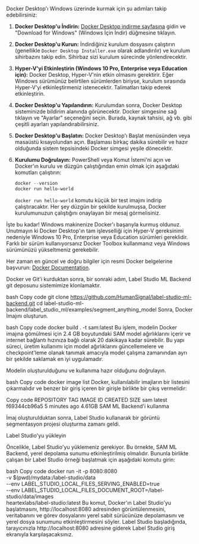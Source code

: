 Docker Desktop'ı Windows üzerinde kurmak için şu adımları takip edebilirsiniz:

1. **Docker Desktop'u İndirin:**
   [Docker Desktop indirme sayfasına](https://www.docker.com/products/docker-desktop) gidin ve "Download for Windows" (Windows İçin İndir) düğmesine tıklayın.

2. **Docker Desktop'u Kurun:**
   İndirdiğiniz kurulum dosyasını çalıştırın (genellikle `Docker Desktop Installer.exe` olarak adlandırılır) ve kurulum sihirbazını takip edin. Sihirbaz sizi kurulum sürecinde yönlendirecektir.

3. **Hyper-V'yi Etkinleştirin (Windows 10 Pro, Enterprise veya Education için):**
   Docker Desktop, Hyper-V'nin etkin olmasını gerektirir. Eğer Windows sürümünüz belirtilen sürümlerden biriyse, kurulum sırasında Hyper-V'yi etkinleştirmeniz istenecektir. Talimatları takip ederek etkinleştirin.

4. **Docker Desktop'u Yapılandırın:**
   Kurulumdan sonra, Docker Desktop sisteminizde bildirim alanında görünecektir. Docker simgesine sağ tıklayın ve "Ayarlar" seçeneğini seçin. Burada, kaynak tahsisi, ağ vb. gibi çeşitli ayarları yapılandırabilirsiniz.

5. **Docker Desktop'u Başlatın:**
   Docker Desktop'ı Başlat menüsünden veya masaüstü kısayolundan açın. Başlaması birkaç dakika sürebilir ve hazır olduğunda sistem tepsisindeki Docker simgesi yeşile dönecektir.

6. **Kurulumu Doğrulayın:**
   PowerShell veya Komut İstemi'ni açın ve Docker'ın kurulu ve düzgün çalıştığından emin olmak için aşağıdaki komutları çalıştırın:
   ```powershell
   docker --version
   docker run hello-world
   ```

   `docker run hello-world` komutu küçük bir test imajını indirip çalıştıracaktır. Her şey düzgün bir şekilde kurulmuşsa, Docker kurulumunuzun çalıştığını onaylayan bir mesaj görmelisiniz.

İşte bu kadar! Windows makinenize Docker'ı başarıyla kurmuş oldunuz. Unutmayın ki Docker Desktop'ın tam işlevselliği için Hyper-V gereksinimi nedeniyle Windows 10 Pro, Enterprise veya Education sürümleri gereklidir. Farklı bir sürüm kullanıyorsanız Docker Toolbox kullanmanız veya Windows sürümünüzü yükseltmeniz gerekebilir.

Her zaman en güncel ve doğru bilgiler için resmi Docker belgelerine başvurun: [Docker Documentation](https://docs.docker.com/desktop/install/windows-install/).





Docker ve Git'i kurduktan sonra, bir sonraki adım, Label Studio ML Backend git deposunu sistemimize klonlamaktır.

bash
Copy code
git clone https://github.com/HumanSignal/label-studio-ml-backend.git
cd label-studio-ml-backend/label_studio_ml/examples/segment_anything_model
Sonra, Docker İmajını oluşturun.

bash
Copy code
docker build . -t sam:latest
Bu işlem, modelin Docker imajına gömülmesi için 2.4 GB boyutundaki SAM model ağırlıklarını içerir ve internet bağlantı hızınıza bağlı olarak 20 dakikaya kadar sürebilir. Bu yapı süreci, üretim kullanımı için model ağırlıklarını güncellemelere ve checkpoint'leme olanak tanımak amacıyla model çalışma zamanından ayrı bir şekilde saklamak en iyi uygulamadır.

Modelin oluşturulduğunu ve kullanıma hazır olduğunu doğrulayın.

bash
Copy code
docker image list
Docker, kullanılabilir imajların bir listesini çıkarmalıdır ve benzer bir giriş içeren bir girişle birlikte bir çıkış vermelidir:

Copy code
REPOSITORY         TAG              IMAGE ID       CREATED         SIZE
sam                latest           f69344cb96a5   5 minutes ago   4.61GB
SAM ML Backend'i kullanma

İmaj oluşturulduktan sonra, Label Studio kullanarak bir görüntü segmentasyon projesi oluşturma zamanı geldi.

Label Studio'yu yükleyin

Öncelikle, Label Studio'yu yüklemeniz gerekiyor. Bu örnekte, SAM ML Backend, yerel depolama sunumu etkinleştirilmiş olmalıdır. Bununla birlikte çalışan bir Label Studio örneği başlatmak için aşağıdaki komutu girin:

bash
Copy code
docker run -it -p 8080:8080 \
    -v $(pwd)/mydata:/label-studio/data \
    --env LABEL_STUDIO_LOCAL_FILES_SERVING_ENABLED=true \
    --env LABEL_STUDIO_LOCAL_FILES_DOCUMENT_ROOT=/label-studio/data/images \
    heartexlabs/label-studio:latest
Bu komut, Docker'ın Label Studio'yu başlatmasını, http://localhost:8080 adresinden görüntülenmesini, veritabanını ve görev dosyalarını yerel sabit sürücünüze depolamasını ve yerel dosya sunumunu etkinleştirmesini söyler. Label Studio başladığında, tarayıcınızla http://localhost:8080 adresine giderek Label Studio giriş ekranıyla karşılaşacaksınız.



